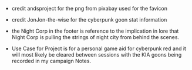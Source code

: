 - credit andsproject for the png from pixabay used for the favicon

- credit JonJon-the-wise for the cyberpunk goon stat information

- the Night Corp in the footer is reference to the implication in lore that Night Corp is pulling the strings of night city from behind the scenes.

- Use Case for Project is for a personal game aid for cyberpunk red and it will most likely be cleared between sessions with the KIA goons being recorded in my campaign Notes.
